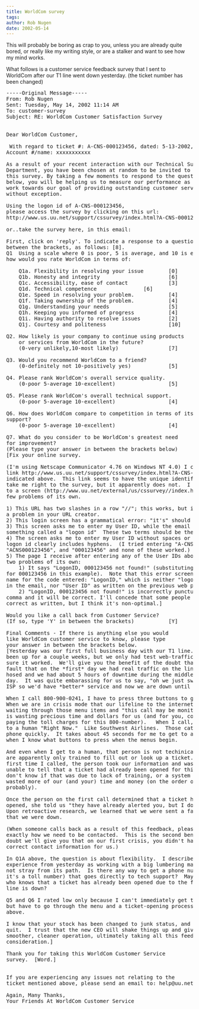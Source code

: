 ```yaml
---
title: WorldCom survey
tags: 
author: Rob Nugen
date: 2002-05-14
---
```


<p>This will probably be boring as crap to you, unless you are already quite
bored, or really like my writing style, or are a stalker and want to see how
my mind works.</p>

<p>What follows is a customer service feedback survey that I sent to
WorldCom after our T1 line went down yesterday.  (the ticket number has been
changed)</p>

<pre>
-----Original Message-----
From: Rob Nugen
Sent: Tuesday, May 14, 2002 11:14 AM
To: customer-survey
Subject: RE: WorldCom Customer Satisfaction Survey


Dear WorldCom Customer,

 With regard to ticket #: A-CNS-000123456, dated: 5-13-2002, for
Account #/name: xxxxxxxxxxx

As a result of your recent interaction with our Technical Support
Department, you have been chosen at random to be invited to take
this survey. By taking a few moments to respond to the questions
below, you will be helping us to measure our performance as we
work towards our goal of providing outstanding customer service,
without exception.

Using the logon id of A-CNS-000123456,
please access the survey by clicking on this url:
http://www.us.uu.net/support/cssurvey/index.html?A-CNS-000123456

or..take the survey here, in this email:

First, click on 'reply'. To indicate a response to a question, type a number
between the brackets, as follows: [8].
Q1  Using a scale where 0 is poor, 5 is average, and 10 is excellent,
how would you rate WorldCom in terms of:

    Q1a. Flexibility in resolving your issue        [0]
    Q1b. Honesty and integrity                      [6]
    Q1c. Accessibility, ease of contact             [3]
    Q1d. Technical competence               [6]
    Q1e. Speed in resolving your problem.           [4]
    Q1f. Taking ownership of the problem.           [4]
    Q1g. Understanding your needs                   [5]
    Q1h. Keeping you informed of progress           [4]
    Q1i. Having authority to resolve issues         [2]
    Q1j. Courtesy and politeness                    [10]

Q2. How likely is your company to continue using products
    or services from WorldCom in the future?
    (0-very unlikely,10-most likely)                [7]

Q3. Would you recommend WorldCom to a friend?
    (0-definitely not 10-positively yes)            [5]

Q4. Please rank WorldCom's overall service quality.
    (0-poor 5-average 10-excellent)                 [5]

Q5. Please rank WorldCom's overall technical support.
    (0-poor 5-average 10-excellent)                 [4]

Q6. How does WorldCom compare to competition in terms of its technical
support?
    (0-poor 5-average 10-excellent)                 [4]

Q7. What do you consider to be WorldCom's greatest need
for improvement?
(Please type your answer in between the brackets below)
[Fix your online survey.

(I'm using Netscape Communicator 4.76 on Windows NT 4.0) I clicked on the
link http://www.us.uu.net/support/cssurvey/index.html?A-CNS-000123456 as
indicated above.  This link seems to have the unique identifier that would
take me right to the survey, but it apparently does not.  I am instead taken
to a screen (http://www.uu.net/external/us/cssurvey//index.html) which has a
few problems of its own.

1) This URL has two slashes in a row "//"; this works, but is indicative of
a problem in your URL creator.
2) This login screen has a grammatical error: "it's" should be "its".
3) This screen asks me to enter my User ID, while the email gives me
something called a "logon id"  These two terms should be the same.
4) The screen asks me to enter my User ID without spaces or hyphens, yet the
logon id clearly includes hyphens.  (I tried entering "A-CNS-000123456",
"ACNS000123456", and "000123456" and none of these worked.)
5) The page I receive after entering any of the User IDs above has at least
two problems of its own:
	1) It says "LogonID, 000123456 not found!" (substituting the string entered
for 000123456 in this example).  Note that this error screen gives a *third*
name for the code entered: "LogonID," which is neither "logon id" as written
in the email, nor "User ID" as written on the previous web page.
	2) "LogonID, 000123456 not found!" is incorrectly punctuated.  Remove the
comma and it will be correct. I'll concede that some people would say it's
correct as written, but I think it's non-optimal.]

Would you like a call back from Customer Service?
(If so, type 'Y' in between the brackets)           [Y]

Final Comments - If there is anything else you would
like WorldCom customer service to know, please type
your answer in between the brackets below.
[Yesterday was our first full business day with our T1 line.  The line had
been up for a couple weeks, but we only had test web-traffic on it, making
sure it worked.  We'll give you the benefit of the doubt that it wasn't your
fault that on the *first* day we had real traffic on the line, the telco got
hosed and we had about 5 hours of downtime during the middle of our business
day.  It was quite embarassing for us to say, "oh we just switched to a new
ISP so we'd have *better* service and now we are down until god knows when."

When I call 800-900-0241, I have to press three buttons to get to a human.
When we are in crisis mode that our lifeline to the internet is down,
waiting through those menu items and "this call may be monitored" bullshit
is wasting precious time and dollars for us (and for you, considering you're
paying the toll charges for this 800-number).   When I call, I want to talk
to a human "Right Now."  Like Southwest Airlines.  Those cats pick up the
phone quickly.  It takes about 45 seconds for me to get to a human, even
when I know what buttons to press when the menus begin.

And even when I get to a human, that person is not techinical support.  They
are apparently only trained to fill out or look up a ticket.  And on the
first time I called, the person took our information and was apparently
unable to tell that a ticket had already been opened for this issue!  I
don't know if that was due to lack of training, or a system flaw, but that
wasted more of our (and your) time and money (on the order of 5 minutes,
probably).

Once the person on the first call determined that a ticket had already been
opened, she told us "they have already alerted you, but I don't know how."
Upon retroactive research, we learned that we were sent a fax indicating
that we were down.

(When someone calls back as a result of this feedback, please let's define
exactly how we need to be contacted.  This is the second benefit of the
doubt we'll give you that on our first crisis, you didn't have all the
correct contact information for us.)

In Q1A above, the question is about flexibility.  I described to my boss my
experience from yesterday as working with a big lumbering mammoth that could
not stray from its path.  Is there any way to get a phone number (even if
it's a toll number) that goes directly to tech support?  Maybe to someone
who knows that a ticket has already been opened due to the fact that our
line is down?

Q5 and Q6 I rated low only because I can't immediately get to tech support,
but have to go through the menu and a ticket-opening process as described
above.

I know that your stock has been changed to junk status, and the CEO just
quit.  I trust that the new CEO will shake things up and give you a
smoother, cleaner operation, ultimately taking all this feedback into
consideration.]

Thank you for taking this WorldCom Customer Service
survey.  [Word.]


If you are experiencing any issues not relating to the
ticket mentioned above, please send an email to: help@uu.net

Again, Many Thanks,
Your Friends At WorldCom Customer Service
</pre>
